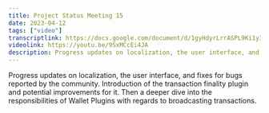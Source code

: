 ```yaml
---
title: Project Status Meeting 15
date: 2023-04-12
tags: ["video"]
transcriptlink: https://docs.google.com/document/d/1gyHdyrLrrASPL9Ki1yIFaYHQanPxx4MMuMZ79K4uHDI/edit?usp=sharing
videolink: https://youtu.be/9SxMCcEi4JA
description: Progress updates on localization, the user interface, and fixes for bugs reported by the community. Introduction of the transaction finality plugin and potential improvements for it. Then a deeper dive into the responsibilities of Wallet Plugins with regards to broadcasting transactions.
---
```


Progress updates on localization, the user interface, and fixes for bugs reported by the community. Introduction of the transaction finality plugin and potential improvements for it. Then a deeper dive into the responsibilities of Wallet Plugins with regards to broadcasting transactions.
